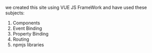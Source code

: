 we created this site using VUE JS FrameWork and have used these subjects:

1) Components 
2) Event Binding
3) Property Binding
4) Routing 
5) npmjs libraries
